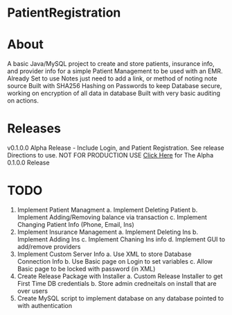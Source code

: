 # PatientRegistration
# About
A basic Java/MySQL project to create and store patients, insurance info, and provider info for a simple Patient Management to be used with an EMR.
Already Set to use Notes just need to add a link, or method of noting note source
Built with SHA256 Hashing on Passwords to keep Database secure, working on encryption of all data in database
Built with very basic auditing on actions.

# Releases
v0.1.0.0 Alpha Release - Include Login, and Patient Registration. See release Directions to use. NOT FOR PRODUCTION USE
[Click Here](https://github.com/xdnewlun1/PatientRegistration/releases/tag/alpha) for The Alpha 0.1.0.0 Release

# TODO
1. Implement Patient Managment
    a. Implement Deleting Patient
    b. Implement Adding/Removing balance via transaction
    c. Implement Changing Patient Info (Phone, Email, Ins)
2. Implement Insurance Management
    a. Implement Deleting Ins
    b. Implement Adding Ins
    c. Implement Chaning Ins info
    d. Implement GUI to add/remove providers
3. Implement Custom Server Info
    a. Use XML to store Database Connection Info
    b. Use Basic page on Login to set variables
        c. Allow Basic page to be locked with password (in XML)
4. Create Release Package with Installer
    a. Custom Release Installer to get First Time DB credentials
    b. Store admin credneitals on install that are over users
5. Create MySQL script to implement database on any database pointed to with authentication
